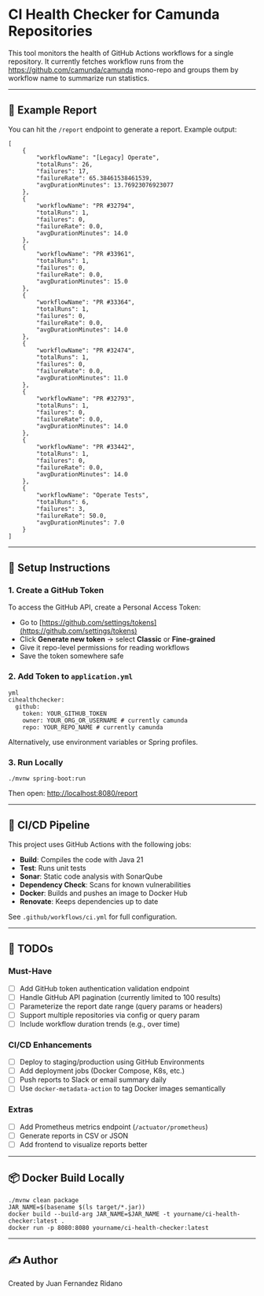 # CI Health Checker for Camunda Repositories

This tool monitors the health of GitHub Actions workflows for a single repository. It currently fetches workflow runs from the https://github.com/camunda/camunda mono-repo and groups them by workflow name to summarize run statistics.

---

## 📸 Example Report

You can hit the `/report` endpoint to generate a report. Example output:
```
[
    {
        "workflowName": "[Legacy] Operate",
        "totalRuns": 26,
        "failures": 17,
        "failureRate": 65.38461538461539,
        "avgDurationMinutes": 13.76923076923077
    },
    {
        "workflowName": "PR #32794",
        "totalRuns": 1,
        "failures": 0,
        "failureRate": 0.0,
        "avgDurationMinutes": 14.0
    },
    {
        "workflowName": "PR #33961",
        "totalRuns": 1,
        "failures": 0,
        "failureRate": 0.0,
        "avgDurationMinutes": 15.0
    },
    {
        "workflowName": "PR #33364",
        "totalRuns": 1,
        "failures": 0,
        "failureRate": 0.0,
        "avgDurationMinutes": 14.0
    },
    {
        "workflowName": "PR #32474",
        "totalRuns": 1,
        "failures": 0,
        "failureRate": 0.0,
        "avgDurationMinutes": 11.0
    },
    {
        "workflowName": "PR #32793",
        "totalRuns": 1,
        "failures": 0,
        "failureRate": 0.0,
        "avgDurationMinutes": 14.0
    },
    {
        "workflowName": "PR #33442",
        "totalRuns": 1,
        "failures": 0,
        "failureRate": 0.0,
        "avgDurationMinutes": 14.0
    },
    {
        "workflowName": "Operate Tests",
        "totalRuns": 6,
        "failures": 3,
        "failureRate": 50.0,
        "avgDurationMinutes": 7.0
    }
]
```
---

## 🔧 Setup Instructions

### 1. Create a GitHub Token

To access the GitHub API, create a Personal Access Token:

* Go to [https://github.com/settings/tokens](https://github.com/settings/tokens)
* Click **Generate new token** → select **Classic** or **Fine-grained**
* Give it repo-level permissions for reading workflows
* Save the token somewhere safe

### 2. Add Token to `application.yml`

```
yml
cihealthchecker:
  github:
    token: YOUR_GITHUB_TOKEN
    owner: YOUR_ORG_OR_USERNAME # currently camunda
    repo: YOUR_REPO_NAME # currently camunda
```

Alternatively, use environment variables or Spring profiles.

### 3. Run Locally

```
./mvnw spring-boot:run
```

Then open: [http://localhost:8080/report](http://localhost:8080/report)

---

## 🔁 CI/CD Pipeline

This project uses GitHub Actions with the following jobs:

* **Build**: Compiles the code with Java 21
* **Test**: Runs unit tests
* **Sonar**: Static code analysis with SonarQube
* **Dependency Check**: Scans for known vulnerabilities
* **Docker**: Builds and pushes an image to Docker Hub
* **Renovate**: Keeps dependencies up to date

See `.github/workflows/ci.yml` for full configuration.

---

## 🚧 TODOs

### Must-Have

* [ ] Add GitHub token authentication validation endpoint
* [ ] Handle GitHub API pagination (currently limited to 100 results)
* [ ] Parameterize the report date range (query params or headers)
* [ ] Support multiple repositories via config or query param
* [ ] Include workflow duration trends (e.g., over time)

### CI/CD Enhancements

* [ ] Deploy to staging/production using GitHub Environments
* [ ] Add deployment jobs (Docker Compose, K8s, etc.)
* [ ] Push reports to Slack or email summary daily
* [ ] Use `docker-metadata-action` to tag Docker images semantically

### Extras

* [ ] Add Prometheus metrics endpoint (`/actuator/prometheus`)
* [ ] Generate reports in CSV or JSON
* [ ] Add frontend to visualize reports better

---

## 📦 Docker Build Locally

```
./mvnw clean package
JAR_NAME=$(basename $(ls target/*.jar))
docker build --build-arg JAR_NAME=$JAR_NAME -t yourname/ci-health-checker:latest .
docker run -p 8080:8080 yourname/ci-health-checker:latest
```

---

## ✍️ Author

Created by Juan Fernandez Ridano 
